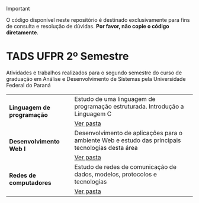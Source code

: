 > [!important]
> O código disponível neste repositório é destinado exclusivamente para fins de consulta e resolução de dúvidas. **Por favor, não copie o código diretamente**.

# TADS UFPR 2º Semestre
Atividades e trabalhos realizados para o segundo semestre do curso de graduação em Análise e Desenvolvimento de Sistemas pela Universidade Federal do Paraná

<table>
    <tr>
        <td rowspan="2"><b>Linguagem de programação</b></td>
        <td colspan="2">Estudo de uma linguagem de programação estruturada. Introdução a Linguagem C</td>
    </tr>
    <tr>
        <td colspan="2"><a href="https://github.com/Salgado2004/TADS_UFPR_2_Semestre/tree/main/linguagem%20programacao">Ver pasta</a></td>
    </tr>
    <tr>
        <td rowspan="2"><b>Desenvolvimento Web I</b></td>
        <td colspan="2">Desenvolvimento de aplicações para o ambiente Web e estudo das principais tecnologias desta área</td>
    </tr>
    <tr>
        <td colspan="2"><a href="https://github.com/Salgado2004/TADS_UFPR_2_Semestre/tree/main/desenvolvimento%20web%20I">Ver pasta</a></td>
    </tr> 
    <tr>
        <td rowspan="2"><b>Redes de computadores</b></td>
        <td colspan="2">Estudo de redes de comunicação de dados, modelos, protocolos e tecnologias</td>
    </tr>
    <tr>
        <td colspan="2"><a href="https://github.com/Salgado2004/TADS_UFPR_2_Semestre/tree/main/redes%20de%20computadores">Ver pasta</a></td>
    </tr>
</table>
